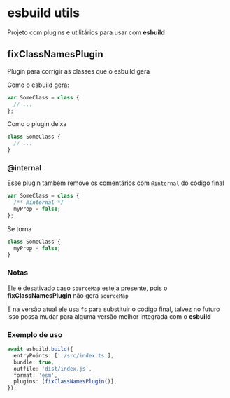 # esbuild utils

Projeto com plugins e utilitários para usar com **esbuild**

## fixClassNamesPlugin

Plugin para corrigir as classes que o esbuild gera

Como o esbuild gera:

```ts
var SomeClass = class {
  // ...
};
```

Como o plugin deixa

```ts
class SomeClass {
  // ...
}
```

### @internal

Esse plugin também remove os comentários com `@internal` do código final

```ts
var SomeClass = class {
  /** @internal */
  myProp = false;
};
```

Se torna

```ts
class SomeClass {
  myProp = false;
}
```

### Notas

Ele é desativado caso `sourceMap` esteja presente, pois o **fixClassNamesPlugin** não gera `sourceMap`

E na versão atual ele usa `fs` para substituir o código final, talvez no futuro isso possa mudar para alguma versão melhor integrada com o **esbuild**

### Exemplo de uso

```ts
await esbuild.build({
  entryPoints: ['./src/index.ts'],
  bundle: true,
  outfile: 'dist/index.js',
  format: 'esm',
  plugins: [fixClassNamesPlugin()],
});
```
